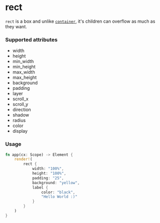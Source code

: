 # rect

`rect` is a box and unlike [`container`](/references/elements/container.html), it's children can overflow as much as they want.

### Supported attributes
- width
- height
- min_width
- min_height
- max_width
- max_height
- background
- padding
- layer
- scroll_x
- scroll_y
- direction
- shadow
- radius
- color
- display

### Usage

```rust
fn app(cx: Scope) -> Element {
    render!(
        rect {
            width: "100%",
            height: "100%",
            padding: "25",
            background: "yellow",
            label {
                color: "black",
                "Hello World :)"
            }
        }
    )
}
```